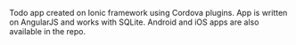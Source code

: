Todo app created on Ionic framework using Cordova plugins. App is written on AngularJS and works with SQLite. Android and iOS apps are also available in the repo.
